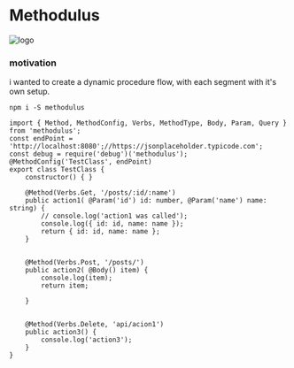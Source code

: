 # Methodulus
![logo](https://travis-ci.org/nodulusteam/methodulus.svg?branch=master "travis.ci " )

### motivation
i wanted to create a dynamic procedure flow, with each segment with it's own setup.

`npm i -S methodulus`


```
import { Method, MethodConfig, Verbs, MethodType, Body, Param, Query } from 'methodulus';
const endPoint = 'http://localhost:8080';//https://jsonplaceholder.typicode.com';
const debug = require('debug')('methodulus');
@MethodConfig('TestClass', endPoint)
export class TestClass {
    constructor() { }

    @Method(Verbs.Get, '/posts/:id/:name')
    public action1( @Param('id') id: number, @Param('name') name: string) {
        // console.log('action1 was called');
        console.log({ id: id, name: name });
        return { id: id, name: name };
    }


    @Method(Verbs.Post, '/posts/')
    public action2( @Body() item) {
        console.log(item);
        return item;

    }


    @Method(Verbs.Delete, 'api/acion1')
    public action3() {
        console.log('action3');
    }
}

```